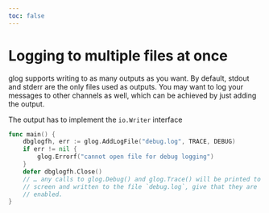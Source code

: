 ```yaml
---
toc: false
---
```


# Logging to multiple files at once

glog supports writing to as many outputs as you want. By default,
stdout and stderr are the only files used as outputs. You may want to
log your messages to other channels as well, which can be achieved by
just adding the output.

The output has to implement the `io.Writer` interface

```go
func main() {
	dbglogfh, err := glog.AddLogFile("debug.log", TRACE, DEBUG)
	if err != nil {
		glog.Errorf("cannot open file for debug logging")
	}
	defer dbglogfh.Close()
	// … any calls to glog.Debug() and glog.Trace() will be printed to
	// screen and written to the file `debug.log`, give that they are
	// enabled.
}
```

